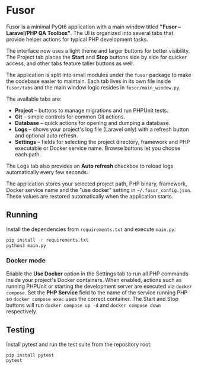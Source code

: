 # Fusor

Fusor is a minimal PyQt6 application with a main window titled
**"Fusor – Laravel/PHP QA Toolbox"**. The UI is organized into several tabs
that provide helper actions for typical PHP development tasks.

The interface now uses a light theme and larger buttons for better visibility.
The Project tab places the **Start** and **Stop** buttons side by side for
quicker access, and other tabs feature taller buttons as well.

The application is split into small modules under the `fusor` package to make
the codebase easier to maintain. Each tab lives in its own file inside
`fusor/tabs` and the main window logic resides in `fusor/main_window.py`.

The available tabs are:

-   **Project** – buttons to manage migrations and run PHPUnit tests.
-   **Git** – simple controls for common Git actions.
-   **Database** – quick actions for opening and dumping a database.
-   **Logs** – shows your project's log file (Laravel only) with a refresh
    button and optional auto refresh.
-   **Settings** – fields for selecting the project directory, framework and PHP
    executable or Docker service name. Browse buttons let you choose each path.

The Logs tab also provides an **Auto refresh** checkbox to reload logs
automatically every few seconds.

The application stores your selected project path, PHP binary, framework,
Docker service name and the "use docker" setting in
`~/.fusor_config.json`. These values are restored automatically when the
application starts.

## Running

Install the dependencies from `requirements.txt` and execute `main.py`:

```bash
pip install -r requirements.txt
python3 main.py
```

### Docker mode

Enable the **Use Docker** option in the Settings tab to run all PHP commands
inside your project's Docker containers. When enabled, actions such as running
PHPUnit or starting the development server are executed via `docker compose`.
Set the **PHP Service** field to the name of the service running PHP so
`docker compose exec` uses the correct container.
The Start and Stop buttons will run `docker compose up -d` and `docker compose
down` respectively.

## Testing

Install pytest and run the test suite from the repository root:

```bash
pip install pytest
pytest
```
